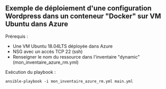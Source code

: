 ## Exemple de déploiement d'une configuration Wordpress dans un conteneur "Docker" sur VM Ubuntu dans Azure
Prérequis :<br/>
- Une VM Ubuntu 18.04LTS déployée dans Azure
- NSG avec un accès TCP 22 (ssh)
- Renseigner le nom du ressource dans l'inventaire "dynamic" (mon_inventaire_azure_rm.yml)  

Exécution du playbook :<br/>
```
ansible-playbook -i mon_inventaire_azure_rm.yml main.yml
```
